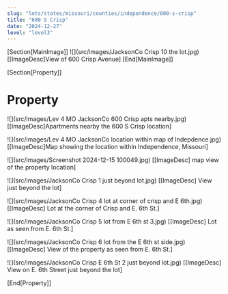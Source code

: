 ```yaml
---
slug: "lots/states/missouri/counties/independence/600-s-crisp"
title: "600 S Crisp"
date: "2024-12-27"
level: "level3"
---
```


[Section[MainImage]]
![](src/images/JacksonCo Crisp 10 the lot.jpg)
[[ImageDesc]View of 600 Crisp Avenue]
[End[MainImage]]

[Section[Property]]
# Property

![](src/images/Lev 4 MO JacksonCo 600 Crisp apts nearby.jpg)
[[ImageDesc]Apartments nearby the 600 S Crisp location]

![](src/images/Lev 4 MO JacksonCo location within map of Indepdence.jpg)
[[ImageDesc]Map showing the location within Independence, Missouri]

![](src/images/Screenshot 2024-12-15 100049.jpg)
[[ImageDesc] map view of the property location]   

![](src/images/JacksonCo Crisp 1 just beyond lot.jpg)
[[ImageDesc] View just beyond the lot]

![](src/images/JacksonCo Crisp 4 lot at corner of crisp and E 6th.jpg)
[[ImageDesc] Lot at the corner of Crisp and E. 6th St.]

![](src/images/JacksonCo Crisp 5 lot from E 6th st 3.jpg)
[[ImageDesc] Lot as seen from E. 6th St.] 

![](src/images/JacksonCo Crisp 6 lot from the E 6th st side.jpg)
[[ImageDesc] View of the property as seen from E. 6th St.]  

![](src/images/JacksonCo Crisp E 6th St 2 just beyond lot.jpg)
[[ImageDesc] View  on E. 6th Street  just beyond the lot]


[End[Property]]
